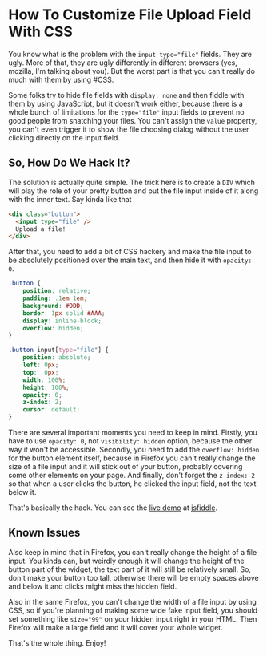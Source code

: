 # How To Customize File Upload Field With CSS

You know what is the problem with the `input type="file"` fields. They are ugly. More of that, they are ugly differently in different browsers (yes, mozilla, I'm talking about you). But the worst part is that you can't really do much with them by using #CSS.

Some folks try to hide file fields with `display: none` and then fiddle with them by using JavaScript, but it doesn't work either, because there is a whole bunch of limitations for the `type="file"` input fields to prevent no good people from snatching your files. You can't assign the `value` property, you can't even trigger it to show the file choosing dialog without the user clicking directly on the input field.


## So, How Do We Hack It?

The solution is actually quite simple. The trick here is to create a `DIV` which will play the role of your pretty button and put the file input inside of it along with the inner text. Say kinda like that

```html
<div class="button">
  <input type="file" />
  Upload a file!
</div>
```

After that, you need to add a bit of CSS hackery and make the file input to be absolutely positioned over the main text, and then hide it with `opacity: 0`.

```css
.button {
    position: relative;
    padding: .1em 1em;
    background: #DDD;
    border: 1px solid #AAA;
    display: inline-block;
    overflow: hidden;
}

.button input[type="file"] {
    position: absolute;
    left: 0px;
    top:  0px;
    width: 100%;
    height: 100%;
    opacity: 0;
    z-index: 2;
    cursor: default;
}​
```

There are several important moments you need to keep in mind. Firstly, you have to use `opacity: 0`, not `visibility: hidden` option, because the other way it won't be accessible. Secondly, you need to add the `overflow: hidden` for the button element itself, because in Firefox you can't really change the size of a file input and it will stick out of your button, probably covering some other elements on your page. And finally, don't forget the `z-index: 2` so that when a user clicks the button, he clicked the input field, not the text below it.

That's basically the hack. You can see the [live demo](http://jsfiddle.net/6ASWA/) at [jsfiddle](http://jsfiddle.net).


## Known Issues

Also keep in mind that in Firefox, you can't really change the height of a file input. You kinda can, but weirdly enough it will change the height of the button part of the widget, the text part of it will still be relatively small. So, don't make your button too tall, otherwise there will be empty spaces above and below it and clicks might miss the hidden field.

Also in the same Firefox, you can't change the width of a file input by using CSS, so if you're planning of making some wide fake input field, you should set something like `size="99"` on your hidden input right in your HTML. Then Firefox will make a large field and it will cover your whole widget.

That's the whole thing. Enjoy!
